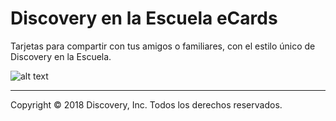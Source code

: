 # Discovery en la Escuela eCards

Tarjetas para compartir con tus amigos o familiares, con el estilo único de Discovery en la Escuela.

![alt text](http://discoveryenlaescuela.com/dee-ecards-app/resources/feature_graphic.png)

---
Copyright &copy; 2018 Discovery, Inc. Todos los derechos reservados.
